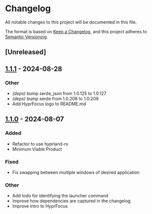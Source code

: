 # Changelog
All notable changes to this project will be documented in this file.

The format is based on [Keep a Changelog](https://keepachangelog.com/en/1.0.0/),
and this project adheres to [Semantic Versioning](https://semver.org/spec/v2.0.0.html).

## [Unreleased]

## [1.1.1](https://github.com/liamwh/HyprFocus/compare/v1.1.0...v1.1.1) - 2024-08-28

### Other
- *(deps)* bump serde_json from 1.0.125 to 1.0.127
- *(deps)* bump serde from 1.0.208 to 1.0.209
- Add HyprFocus logo to README.md

## [1.1.0](https://github.com/liamwh/HyprFocus/compare/v1.0.0...v1.1.0) - 2024-08-07

### Added
- Refactor to use hyprland-rs
- Minimum Viable Product

### Fixed
- Fix swapping between multiple windows of desired application

### Other
- Add todo for identifying the launcher command
- Improve how dependencies are captured in the changelog
- Improve intro to HyprFocus
